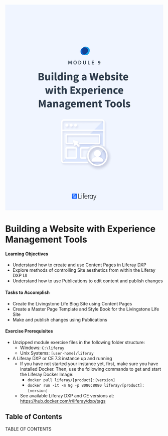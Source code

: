 <img src="images/cover.png" />

<div class="page"></div>

# Building a Website with Experience Management Tools

<div class="ahead">

#### Learning Objectives

* Understand how to create and use Content Pages in Liferay DXP
* Explore methods of controlling Site aesthetics from within the Liferay DXP UI
* Understand how to use Publications to edit content and publish changes

#### Tasks to Accomplish
* Create the Livingstone Life Blog Site using Content Pages
* Create a Master Page Template and Style Book for the Livingstone Life Site
* Make and publish changes using Publications

#### Exercise Prerequisites

* Unzipped module exercise files in the following folder structure:
    * Windows: <code>C:\liferay</code>
    * Unix Systems: <code>[user-home]/liferay</code>
* A Liferay DXP or CE 7.3 instance up and running
    - If you have not started your instance yet, first, make sure you have installed Docker. Then, use the following commands to get and start the Liferay Docker Image: 
        * `docker pull liferay/[product]:[version]`
        * `docker run -it -m 8g -p 8080:8080 liferay/[product]:[version]`
    - See available Liferay DXP and CE versions at: <a href="https://hub.docker.com/r/liferay/dxp/tags">https://hub.docker.com/r/liferay/dxp/tags</a>

</div>

<h2> Table of Contents </h2>

TABLE OF CONTENTS
